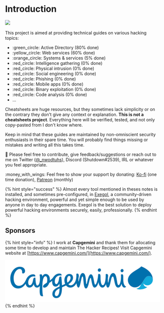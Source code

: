 # Introduction

![](<.gitbook/assets/thr\_preview (1).png>)



This project is aimed at providing technical guides on various hacking topics:

* :green\_circle: Active Directory (80% done)
* :yellow\_circle: Web services (60% done)
* :orange\_circle: Systems & services (5% done)
* :red\_circle: Intelligence gathering (0% done)
* :red\_circle: Physical intrusion (0% done)
* :red\_circle: Social engineering (0% done)
* :red\_circle: Phishing (0% done)
* :red\_circle: Mobile apps (0% done)
* :red\_circle: Binary exploitation (0% done)
* :red\_circle: Code analysis (0% done)
* ...

Cheatsheets are huge resources, but they sometimes lack simplicity or on the contrary they don't give any context or explanation. **This is not a cheatsheets project**. Everything here will be verified, tested, and not only copy-pasted from I don't know where.

Keep in mind that these guides are maintained by non-omniscient security enthusiasts in their spare time. You will probably find things missing or mistakes and writing all this takes time.

:mega: Please feel free to contribute, give feedback/suggestions or reach out to me on Twitter ([@\_nwodtuhs](https://twitter.com/\_nwodtuhs)), Discord (Shutdown#2539), IRL or whatever you feel appropriate.

:money\_with\_wings: Feel free to show your support by donating: [Ko-fi](https://ko-fi.com/the\_real\_slim\_shutdown) (one time donation), [Patreon](https://www.patreon.com/nwodtuhs) (monthly)

{% hint style="success" %}
Almost every tool mentioned in theses notes is installed, and sometimes pre-configured, in [Exegol](https://exegol.rtfd.io/), a community-driven hacking environment, powerful and yet simple enough to be used by anyone in day to day engagements. Exegol is the best solution to deploy powerful hacking environments securely, easily, professionally.
{% endhint %}

## Sponsors

{% hint style="info" %}
I work at **Capgemini** and thank them for allocating some time to develop and maintain The Hacker Recipes! Visit Capgemini website at [https://www.capgemini.com/](https://www.capgemini.com/).

![](.gitbook/assets/capgemini.png)
{% endhint %}
